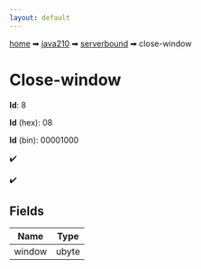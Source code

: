```yaml
---
layout: default
---
```


[home](/) ➡ [java210](/protocol/java210) ➡ [serverbound](/protocol/java210/serverbound) ➡ close-window

# Close-window

**Id**: 8

**Id** (hex): 08

**Id** (bin): 00001000

✔️

✔️

## Fields

Name | Type
---|---
window | ubyte

